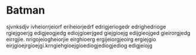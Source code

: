 # Batman 
sjvnksdjv ivheiorrjeiorf eriheiorjedrf edrigjeriogedr edrighedrioge rgiejgoerjg edigjeogjedg ediojgioerjged giejgioejg edijgieojged gieirorgjedg eirrgjie. nrigojeiogheiorjie eirghioerg ergijeiorgjeoirg ergiejgio eirjgioejrgioejgi.krngiehgioejgioediogjediogjediog edigjeiojg
